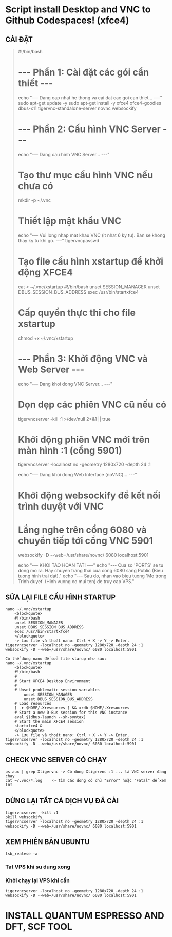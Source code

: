 # Script install Desktop and VNC to Github Codespaces! (xfce4)
## CÀI ĐẶT
<blockquote>
#!/bin/bash

# --- Phần 1: Cài đặt các gói cần thiết ---
echo "--- Dang cap nhat he thong va cai dat cac goi can thiet... ---"
sudo apt-get update -y
sudo apt-get install -y xfce4 xfce4-goodies dbus-x11 tigervnc-standalone-server novnc websockify

# --- Phần 2: Cấu hình VNC Server ---
echo "--- Dang cau hinh VNC Server... ---"
# Tạo thư mục cấu hình VNC nếu chưa có
mkdir -p ~/.vnc

# Thiết lập mật khẩu VNC
echo "--- Vui long nhap mat khau VNC (it nhat 6 ky tu). Ban se khong thay ky tu khi go. ---"
tigervncpasswd

# Tạo file cấu hình xstartup để khởi động XFCE4
cat <<EOF > ~/.vnc/xstartup
#!/bin/bash
unset SESSION_MANAGER
unset DBUS_SESSION_BUS_ADDRESS
exec /usr/bin/startxfce4

# Cấp quyền thực thi cho file xstartup
chmod +x ~/.vnc/xstartup

# --- Phần 3: Khởi động VNC và Web Server ---
echo "--- Dang khoi dong VNC Server... ---"
# Dọn dẹp các phiên VNC cũ nếu có
tigervncserver -kill :1 >/dev/null 2>&1 || true
# Khởi động phiên VNC mới trên màn hình :1 (cổng 5901)
tigervncserver -localhost no -geometry 1280x720 -depth 24 :1

echo "--- Dang khoi dong Web Interface (noVNC)... ---"
# Khởi động websockify để kết nối trình duyệt với VNC
# Lắng nghe trên cổng 6080 và chuyển tiếp tới cổng VNC 5901
websockify -D --web=/usr/share/novnc/ 6080 localhost:5901

echo "--- KHOI TAO HOAN TAT! ---"
echo "--- Cua so 'PORTS' se tu dong mo ra. Hay chuyen trang thai cua cong 6080 sang Public (Bieu tuong hinh trai dat)."
echo "--- Sau do, nhan vao bieu tuong 'Mo trong Trinh duyet' (Hinh vuong co mui ten) de truy cap VPS."
</blockquote>
  
## SỬA LẠI FILE CẤU HÌNH STARTUP  
	nano ~/.vnc/xstartup
 		<blockquote>
		#!/bin/bash
		unset SESSION_MANAGER
		unset DBUS_SESSION_BUS_ADDRESS
		exec /usr/bin/startxfce4
  		</blockquote>
		-> Lưu file và thoát nano: Ctrl + X -> Y -> Enter.
 	tigervncserver -localhost no -geometry 1280x720 -depth 24 :1
 	websockify -D --web=/usr/share/novnc/ 6080 localhost:5901 

 	Có thể dùng nano để sửa file starup như sau:
  	nano ~/.vnc/xstartup
   		<blockquote>
 		#!/bin/bash
		#
		# Start XFCE4 Desktop Environment
		#
		# Unset problematic session variables
			unset SESSION_MANAGER
			unset DBUS_SESSION_BUS_ADDRESS
		# Load resources
		[ -r $HOME/.Xresources ] && xrdb $HOME/.Xresources
		# Start a new D-Bus session for this VNC instance
		eval $(dbus-launch --sh-syntax)
		# Start the main XFCE4 session
		startxfce4 &
  		</blockquote>
		-> Lưu file và thoát nano: Ctrl + X -> Y -> Enter.
  	tigervncserver -localhost no -geometry 1280x720 -depth 24 :1
 	websockify -D --web=/usr/share/novnc/ 6080 localhost:5901

## CHECK VNC SERVER CÓ CHẠY
  	ps aux | grep Xtigervnc	-> Có dòng Xtigervnc :1 ... là VNC server đang chạy
   	cat ~/.vnc/*.log	-> tìm các dòng có chữ "Error" hoặc "Fatal" để xem lỗi
	
## DỪNG LẠI TẤT CẢ DỊCH VỤ ĐÃ CÀI
	tigervncserver -kill :1
	pkill websockify
	tigervncserver -localhost no -geometry 1280x720 -depth 24 :1
 	websockify -D --web=/usr/share/novnc/ 6080 localhost:5901
  
## XEM PHIÊN BẢN UBUNTU
	lsb_realese -a
 
### Tat VPS khi su dung xong

### Khởi chạy lại VPS khi cần
	tigervncserver -localhost no -geometry 1280x720 -depth 24 :1
 	websockify -D --web=/usr/share/novnc/ 6080 localhost:5901
  
# INSTALL QUANTUM ESPRESSO AND DFT, SCF TOOL






